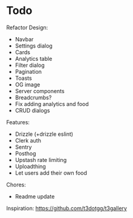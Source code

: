 # Todo

Refactor Design:

- Navbar
- Settings dialog
- Cards
- Analytics table
- Filter dialog
- Pagination
- Toasts
- OG image
- Server components
- Breadcrumbs?
- Fix adding analytics and food
- CRUD dialogs

Features:

- Drizzle (+drizzle eslint)
- Clerk auth
- Sentry
- Posthog
- Upstash rate limiting
- Uploadthing
- Let users add their own food

Chores:

- Readme update

Inspiration: https://github.com/t3dotgg/t3gallery
